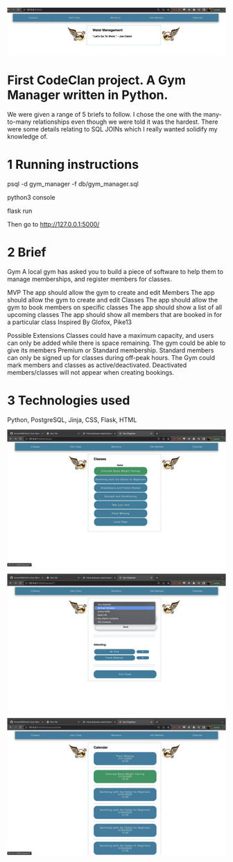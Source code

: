 ![Gym Manager FrontPage](https://github.com/DuncanRN/Python-Gym-Manager/blob/main/img_screenshots/Screenshot%202022-11-14%20at%2019.55.45.jpg?raw=true)

# First CodeClan project. A Gym Manager written in Python.

We were given a range of 5 briefs to follow. I chose the one with the many-to-many relationships even though we were told it was the hardest. There were some details relating to SQL JOINs which I really wanted solidify my knowledge of.





#  1 Running instructions 

psql -d gym_manager -f db/gym_manager.sql

python3 console

flask run

Then go to  http://127.0.0.1:5000/

# 2 Brief

Gym
A local gym has asked you to build a piece of software to help them to manage memberships, and register members for classes.

MVP
The app should allow the gym to create and edit Members
The app should allow the gym to create and edit Classes
The app should allow the gym to book members on specific classes
The app should show a list of all upcoming classes
The app should show all members that are booked in for a particular class
Inspired By
Glofox, Pike13

Possible Extensions
Classes could have a maximum capacity, and users can only be added while there is space remaining.
The gym could be able to give its members Premium or Standard membership. Standard members can only be signed up for classes during off-peak hours.
The Gym could mark members and classes as active/deactivated. Deactivated members/classes will not appear when creating bookings.

# 3 Technologies used

Python, PostgreSQL, Jinja, CSS, Flask, HTML


![Gym Manager screenshot2](https://github.com/DuncanRN/Python-Gym-Manager/blob/main/img_screenshots/Screenshot%202022-11-14%20at%2019.56.14.jpg?raw=true)

![Gym Manager screenshot2](https://github.com/DuncanRN/Python-Gym-Manager/blob/main/img_screenshots/Screenshot%202022-11-14%20at%2019.56.37.jpg?raw=true)

![Gym Manager screenshot2](https://github.com/DuncanRN/Python-Gym-Manager/blob/main/img_screenshots/Screenshot%202022-11-14%20at%2019.56.48.jpg?raw=true)